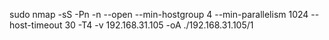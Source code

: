 sudo nmap -sS -Pn -n --open --min-hostgroup 4 --min-parallelism 1024 --host-timeout 30 -T4 -v  192.168.31.105 -oA ./192.168.31.105/1
